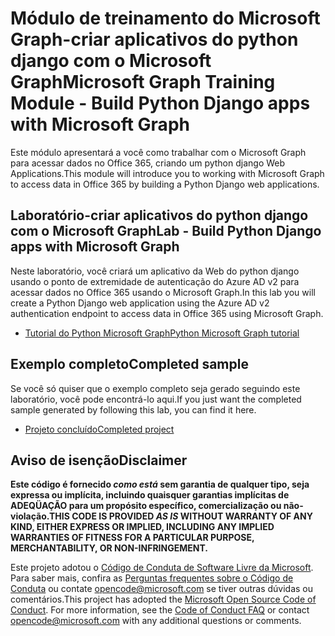 # <a name="microsoft-graph-training-module---build-python-django-apps-with-microsoft-graph"></a><span data-ttu-id="1e3f5-101">Módulo de treinamento do Microsoft Graph-criar aplicativos do python django com o Microsoft Graph</span><span class="sxs-lookup"><span data-stu-id="1e3f5-101">Microsoft Graph Training Module - Build Python Django apps with Microsoft Graph</span></span>

<span data-ttu-id="1e3f5-102">Este módulo apresentará a você como trabalhar com o Microsoft Graph para acessar dados no Office 365, criando um python django Web Applications.</span><span class="sxs-lookup"><span data-stu-id="1e3f5-102">This module will introduce you to working with Microsoft Graph to access data in Office 365 by building a Python Django web applications.</span></span>

## <a name="lab---build-python-django-apps-with-microsoft-graph"></a><span data-ttu-id="1e3f5-103">Laboratório-criar aplicativos do python django com o Microsoft Graph</span><span class="sxs-lookup"><span data-stu-id="1e3f5-103">Lab - Build Python Django apps with Microsoft Graph</span></span>

<span data-ttu-id="1e3f5-104">Neste laboratório, você criará um aplicativo da Web do python django usando o ponto de extremidade de autenticação do Azure AD v2 para acessar dados no Office 365 usando o Microsoft Graph.</span><span class="sxs-lookup"><span data-stu-id="1e3f5-104">In this lab you will create a Python Django web application using the Azure AD v2 authentication endpoint to access data in Office 365 using Microsoft Graph.</span></span>

- [<span data-ttu-id="1e3f5-105">Tutorial do Python Microsoft Graph</span><span class="sxs-lookup"><span data-stu-id="1e3f5-105">Python Microsoft Graph tutorial</span></span>](https://docs.microsoft.com/graph/tutorials/python)

## <a name="completed-sample"></a><span data-ttu-id="1e3f5-106">Exemplo completo</span><span class="sxs-lookup"><span data-stu-id="1e3f5-106">Completed sample</span></span>

<span data-ttu-id="1e3f5-107">Se você só quiser que o exemplo completo seja gerado seguindo este laboratório, você pode encontrá-lo aqui.</span><span class="sxs-lookup"><span data-stu-id="1e3f5-107">If you just want the completed sample generated by following this lab, you can find it here.</span></span>

- [<span data-ttu-id="1e3f5-108">Projeto concluído</span><span class="sxs-lookup"><span data-stu-id="1e3f5-108">Completed project</span></span>](demo)

## <a name="disclaimer"></a><span data-ttu-id="1e3f5-109">Aviso de isenção</span><span class="sxs-lookup"><span data-stu-id="1e3f5-109">Disclaimer</span></span>

<span data-ttu-id="1e3f5-110">**Este código é fornecido *como está* sem garantia de qualquer tipo, seja expressa ou implícita, incluindo quaisquer garantias implícitas de ADEQÜAÇÃO para um propósito específico, comercialização ou não-violação.**</span><span class="sxs-lookup"><span data-stu-id="1e3f5-110">**THIS CODE IS PROVIDED *AS IS* WITHOUT WARRANTY OF ANY KIND, EITHER EXPRESS OR IMPLIED, INCLUDING ANY IMPLIED WARRANTIES OF FITNESS FOR A PARTICULAR PURPOSE, MERCHANTABILITY, OR NON-INFRINGEMENT.**</span></span>

<span data-ttu-id="1e3f5-p101">Este projeto adotou o [Código de Conduta de Software Livre da Microsoft](https://opensource.microsoft.com/codeofconduct/). Para saber mais, confira as [Perguntas frequentes sobre o Código de Conduta](https://opensource.microsoft.com/codeofconduct/faq/) ou contate [opencode@microsoft.com](mailto:opencode@microsoft.com) se tiver outras dúvidas ou comentários.</span><span class="sxs-lookup"><span data-stu-id="1e3f5-p101">This project has adopted the [Microsoft Open Source Code of Conduct](https://opensource.microsoft.com/codeofconduct/). For more information, see the [Code of Conduct FAQ](https://opensource.microsoft.com/codeofconduct/faq/) or contact [opencode@microsoft.com](mailto:opencode@microsoft.com) with any additional questions or comments.</span></span>
